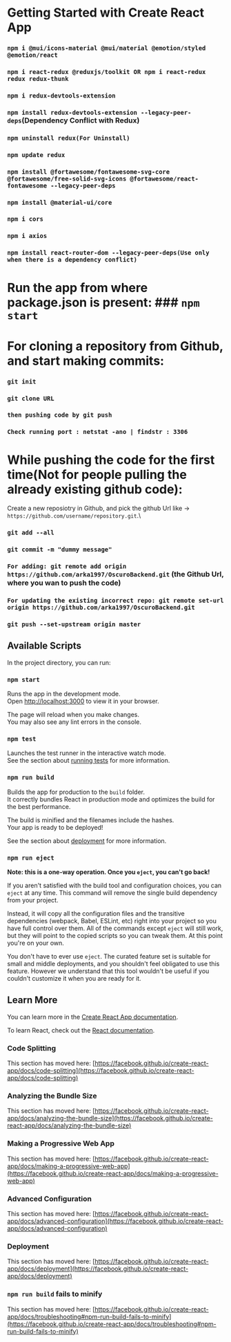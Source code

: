 # Getting Started with Create React App

### `npm i @mui/icons-material @mui/material @emotion/styled @emotion/react`
### `npm i react-redux @reduxjs/toolkit OR npm i react-redux redux redux-thunk`
### `npm i redux-devtools-extension`
### `npm install redux-devtools-extension --legacy-peer-deps`(Dependency Conflict with Redux)
### `npm uninstall redux(For Uninstall)`
### `npm update redux`
### `npm install @fortawesome/fontawesome-svg-core @fortawesome/free-solid-svg-icons @fortawesome/react-fontawesome --legacy-peer-deps`
### `npm install @material-ui/core`
### `npm i cors`
### `npm i axios`
### `npm install react-router-dom --legacy-peer-deps(Use only when there is a dependency conflict)`

# Run the app from where package.json is present: ### `npm start`

# For cloning a repository from Github, and start making commits:

### `git init`  
### `git clone URL`
### `then pushing code by git push`
### `Check running port : netstat -ano | findstr : 3306`  

# While pushing the code for the first time(Not for people pulling the already existing github code):

Create a new reposiotry in Github, and pick the github Url like -> `https://github.com/username/repository.git`.\

### `git add --all`
### `git commit -m "dummy message"`
### `For adding: git remote add origin https://github.com/arka1997/OscuroBackend.git` (the Github Url, where you wan to push the code)
### `For updating the existing incorrect repo: git remote set-url origin https://github.com/arka1997/OscuroBackend.git`
### `git push --set-upstream origin master`

## Available Scripts

In the project directory, you can run:

### `npm start`

Runs the app in the development mode.\
Open [http://localhost:3000](http://localhost:3000) to view it in your browser.

The page will reload when you make changes.\
You may also see any lint errors in the console.

### `npm test`

Launches the test runner in the interactive watch mode.\
See the section about [running tests](https://facebook.github.io/create-react-app/docs/running-tests) for more information.

### `npm run build`

Builds the app for production to the `build` folder.\
It correctly bundles React in production mode and optimizes the build for the best performance.

The build is minified and the filenames include the hashes.\
Your app is ready to be deployed!

See the section about [deployment](https://facebook.github.io/create-react-app/docs/deployment) for more information.

### `npm run eject`

**Note: this is a one-way operation. Once you `eject`, you can't go back!**

If you aren't satisfied with the build tool and configuration choices, you can `eject` at any time. This command will remove the single build dependency from your project.

Instead, it will copy all the configuration files and the transitive dependencies (webpack, Babel, ESLint, etc) right into your project so you have full control over them. All of the commands except `eject` will still work, but they will point to the copied scripts so you can tweak them. At this point you're on your own.

You don't have to ever use `eject`. The curated feature set is suitable for small and middle deployments, and you shouldn't feel obligated to use this feature. However we understand that this tool wouldn't be useful if you couldn't customize it when you are ready for it.

## Learn More

You can learn more in the [Create React App documentation](https://facebook.github.io/create-react-app/docs/getting-started).

To learn React, check out the [React documentation](https://reactjs.org/).

### Code Splitting

This section has moved here: [https://facebook.github.io/create-react-app/docs/code-splitting](https://facebook.github.io/create-react-app/docs/code-splitting)

### Analyzing the Bundle Size

This section has moved here: [https://facebook.github.io/create-react-app/docs/analyzing-the-bundle-size](https://facebook.github.io/create-react-app/docs/analyzing-the-bundle-size)

### Making a Progressive Web App

This section has moved here: [https://facebook.github.io/create-react-app/docs/making-a-progressive-web-app](https://facebook.github.io/create-react-app/docs/making-a-progressive-web-app)

### Advanced Configuration

This section has moved here: [https://facebook.github.io/create-react-app/docs/advanced-configuration](https://facebook.github.io/create-react-app/docs/advanced-configuration)

### Deployment

This section has moved here: [https://facebook.github.io/create-react-app/docs/deployment](https://facebook.github.io/create-react-app/docs/deployment)

### `npm run build` fails to minify

This section has moved here: [https://facebook.github.io/create-react-app/docs/troubleshooting#npm-run-build-fails-to-minify](https://facebook.github.io/create-react-app/docs/troubleshooting#npm-run-build-fails-to-minify)
